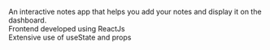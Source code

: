 An interactive notes app that helps you add your notes and display it on the dashboard.<br />
Frontend developed using ReactJs<br />
Extensive use of useState and props<br />
